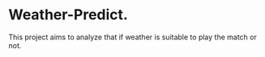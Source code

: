 # Weather-Predict.
This project aims to analyze that if weather is suitable to play the match or not.
